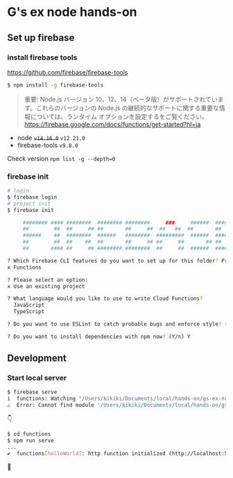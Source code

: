 # G's ex node hands-on

## Set up firebase

### install firebase tools

https://github.com/firebase/firebase-tools

```sh
$ npm install -g firebase-tools
```

> 重要: Node.js バージョン 10、12、14（ベータ版）がサポートされています。これらのバージョンの Node.js の継続的なサポートに関する重要な情報については、ランタイム オプションを設定するをご覧ください。  
> https://firebase.google.com/docs/functions/get-started?hl=ja

- node ~~`v14.16.0`~~ `v12.21.0`
- firebase-tools `v9.8.0`

Check version `npm list -g --depth=0`

### firebase init

```sh
# login
$ firebase login
# project init
$ firebase init

     ######## #### ########  ######## ########     ###     ######  ########
     ##        ##  ##     ## ##       ##     ##  ##   ##  ##       ##
     ######    ##  ########  ######   ########  #########  ######  ######
     ##        ##  ##    ##  ##       ##     ## ##     ##       ## ##
     ##       #### ##     ## ######## ########  ##     ##  ######  ########

? Which Firebase CLI features do you want to set up for this folder? Press Space to select features, then Enter to confirm your choices.
x Functions

? Please select an option:
x Use an existing project 

? What language would you like to use to write Cloud Functions? 
  JavaScript 
  TypeScript

? Do you want to use ESLint to catch probable bugs and enforce style? (Y/n) Y

? Do you want to install dependencies with npm now? (Y/n) Y
```

## Development

### Start local server

```sh
$ firebase serve
i  functions: Watching "/Users/kikiki/Documents/local/hands-on/gs-ex-node-lesson/functions" for Cloud Functions...
⚠  Error: Cannot find module '/Users/kikiki/Documents/local/hands-on/gs-ex-node-lesson/functions/lib/index.js'. Please verify that the package.json has a valid "main" entry
```

:point_down:

```sh
$ cd functions
$ npm run serve
...
✔  functions[helloWorld]: http function initialized (http://localhost:5001/gs-hands-on/us-central1/helloWorld).
```

:tada:

